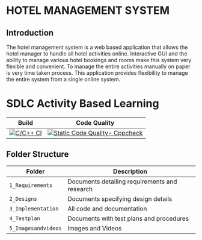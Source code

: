 # HOTEL MANAGEMENT SYSTEM

## Introduction


The hotel management system is a web based application that allows the hotel manager to handle all hotel  activities online. Interactive GUI and the ability to manage various hotel bookings and rooms make this
system very flexible and convenient. To manage the entire activities manually on paper is very time taken process. This application provides flexibility to manage the entire system from a single online system.


# SDLC Activity Based Learning
Build | Code Quality | 
|---------|------------|
[![C/C++ CI](https://github.com/MeherThanmaiee/Mini_Project/actions/workflows/c.yml/badge.svg)](https://github.com/MeherThanmaiee/Mini_Project/actions/workflows/c.yml)|[![Static Code Quality- Cppcheck](https://github.com/MeherThanmaiee/Mini_Project/actions/workflows/cpp.yml/badge.svg)](https://github.com/MeherThanmaiee/Mini_Project/actions/workflows/cpp.yml)

## Folder Structure
Folder             | Description
-------------------| -----------------------------------------
`1_Requirements`   | Documents detailing requirements and research
`2_Designs`         | Documents specifying design details
`3_Implementation` | All code and documentation
`4_Testplan`      | Documents with test plans and procedures
`5_Imagesandvideos`   | Images and Videos 
